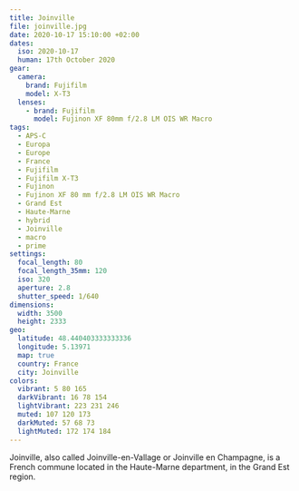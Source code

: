 ```yaml
---
title: Joinville
file: joinville.jpg
date: 2020-10-17 15:10:00 +02:00
dates:
  iso: 2020-10-17
  human: 17th October 2020
gear:
  camera:
    brand: Fujifilm
    model: X-T3
  lenses:
    - brand: Fujifilm
      model: Fujinon XF 80mm f/2.8 LM OIS WR Macro
tags:
  - APS-C
  - Europa
  - Europe
  - France
  - Fujifilm
  - Fujifilm X-T3
  - Fujinon
  - Fujinon XF 80 mm f/2.8 LM OIS WR Macro
  - Grand Est
  - Haute-Marne
  - hybrid
  - Joinville
  - macro
  - prime
settings:
  focal_length: 80
  focal_length_35mm: 120
  iso: 320
  aperture: 2.8
  shutter_speed: 1/640
dimensions:
  width: 3500
  height: 2333
geo:
  latitude: 48.440403333333336
  longitude: 5.13971
  map: true
  country: France
  city: Joinville
colors:
  vibrant: 5 80 165
  darkVibrant: 16 78 154
  lightVibrant: 223 231 246
  muted: 107 120 173
  darkMuted: 57 68 73
  lightMuted: 172 174 184
---
```


Joinville, also called Joinville-en-Vallage or Joinville en Champagne, is a French commune located in the Haute-Marne department, in the Grand Est region.
